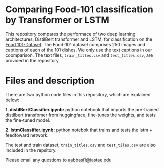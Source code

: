 # Comparing Food-101 classification by Transformer or LSTM
This repository compares the performace of two deep learning architectures, DistilBert transformer and LSTM, for classification on the [Food 101-Dataset](https://data.vision.ee.ethz.ch/cvl/datasets_extra/food-101/). The Food-101 dataset comprises 250 images and captions of each of the 101 dishes.  We only use the text captions in our coomparison. The text files, `train_titles.csv` and `test_titles.csv`, are provided in the repository.  

# Files and description
There are two python code files in this repository, which are explained below: 

**1. distilBertClassifier.ipynb:** python notebook that imports the pre-trained distilbert transfomer from huggingface, fine-tunes the weights, and tests the fine-tuned model.

**2. lstmClassifier.ipynb:** python notebok that trains and tests the lstm + feedfoward network.

The test and train dataset, `train_titles.csv` and `test_tiles.csv` are also included in the repsitory.

Please email any questions to aabbasi1@iastae.edu 
